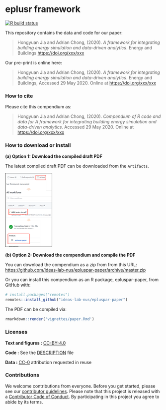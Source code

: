 
<!-- README.md is generated from README.Rmd. Please edit that file -->

# eplusr framework

<!-- badges: start -->

[![R build
status](https://github.com/ideas-lab-nus/epluspar-paper/workflows/build-paper/badge.svg)](https://github.com/ideas-lab-nus/epluspar-paper/actions)
<!-- badges: end -->

This repository contains the data and code for our paper:

> Hongyuan Jia and Adrian Chong, (2020). *A framework for integrating
> building energy simulation and data-driven analytics*. Energy and
> Buildings <https://doi.org/xxx/xxx>

Our pre-print is online here:

> Hongyuan Jia and Adrian Chong, (2020). *A framework for integrating
> building energy simulation and data-driven analytics*. Energy and
> Buildings, Accessed 29 May 2020. Online at <https://doi.org/xxx/xxx>

### How to cite

Please cite this compendium as:

> Hongyuan Jia and Adrian Chong, (2020). *Compendium of R code and data
> for A framework for integrating building energy simulation and
> data-driven analytics*. Accessed 29 May 2020. Online at
> <https://doi.org/xxx/xxx>

### How to download or install

**(a) Option 1: Download the compiled draft PDF**

The latest compiled draft PDF can be downloaded from the `Artifacts`.

<img src="figures/artifact.png" width="30%" />

**(b) Option 2: Download the compendium and compile the PDF**

You can download the compendium as a zip from from this URL:
<https://github.com/ideas-lab-nus/epluspar-paper/archive/master.zip>

Or you can install this compendium as an R package, epluspar-paper, from
GitHub with:

``` r
# install.packages("remotes")
remotes::install_github("ideas-lab-nus/epluspar-paper")
```

The PDF can be compiled via:

``` r
rmarkdown::render('vignettes/paper.Rmd')
```

### Licenses

**Text and figures :**
[CC-BY-4.0](http://creativecommons.org/licenses/by/4.0/)

**Code :** See the [DESCRIPTION](DESCRIPTION) file

**Data :** [CC-0](http://creativecommons.org/publicdomain/zero/1.0/)
attribution requested in reuse

### Contributions

We welcome contributions from everyone. Before you get started, please
see our [contributor guidelines](.github/CONTRIBUTING.md). Please note
that this project is released with a [Contributor Code of
Conduct](.github/CONDUCT.md). By participating in this project you agree
to abide by its terms.
